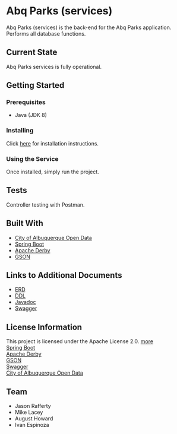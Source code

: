 # Abq Parks (services)
Abq Parks (services) is the back-end for the Abq Parks application. Performs all database functions.

## Current State
Abq Parks services is fully operational. 

## Getting Started
### Prerequisites 
* Java (JDK 8)

### Installing
Click [here](docs/installation.md) for installation instructions.

### Using the Service
Once installed, simply run the project.

## Tests
Controller testing with Postman.

## Built With
* [City of Albuquerque Open Data](https://www.cabq.gov/abq-data)
* [Spring Boot](https://spring.io/projects/spring-boot)
* [Apache Derby](https://db.apache.org/derby/index.html)
* [GSON](https://sites.google.com/site/gson/)

## Links to Additional Documents
* [ERD](docs/Parks%20ERD.pdf)
* [DDL](docs/DDL.sql)
* [Javadoc](docs/api/index.html)
* [Swagger](docs/rest-api.md)

## License Information
This project is licensed under the Apache License 2.0. [more](https://github.com/abq-parks/services/blob/master/LICENSE)  
[Spring Boot](https://github.com/spring-projects/spring-boot#license)  
[Apache Derby](https://db.apache.org/derby/license.html)  
[GSON](https://github.com/google/gson#license)  
[Swagger](https://swagger.io/license/)  
[City of Albuquerque Open Data](https://www.cabq.gov/abq-data/abq-data-disclaimer-1)  

## Team
* Jason Rafferty
* Mike Lacey
* August Howard
* Ivan Espinoza

